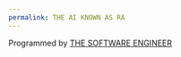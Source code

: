 ```yaml
---
permalink: THE AI KNOWN AS RA
---
```


Programmed by [THE SOFTWARE ENGINEER](../ARIADNE/CHARACTER%20DEVELOPMENT/THE%20SOFTWARE%20ENGINEER.md)
